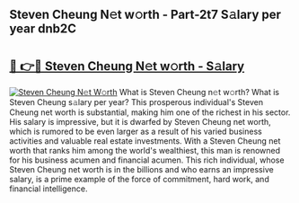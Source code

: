 ## Steven Cheung N𝚎t w𝚘rth - Part-2t7 S𝚊lary per year dnb2C

# <h2><a href="http://gc1vqw.nevu.top/?p=Steven+Cheung">🔗 👉🔴 Steven Cheung N𝚎t w𝚘rth - S𝚊lary</a></h2>

[![Steven Cheung N𝚎t W𝚘rth](https://i.imgur.com/Oavwk0R.jpeg)](http://gc1vqw.nevu.top/?p=Steven+Cheung)
What is Steven Cheung n𝚎t w𝚘rth? What is Steven Cheung s𝚊lary per year?
This prosperous individual's Steven Cheung net worth is substantial, making him one of the richest in his sector. His salary is impressive, but it is dwarfed by Steven Cheung net worth, which is rumored to be even larger as a result of his varied business activities and valuable real estate investments. With a Steven Cheung net worth that ranks him among the world's wealthiest, this man is renowned for his business acumen and financial acumen. This rich individual, whose Steven Cheung net worth is in the billions and who earns an impressive salary, is a prime example of the force of commitment, hard work, and financial intelligence.
